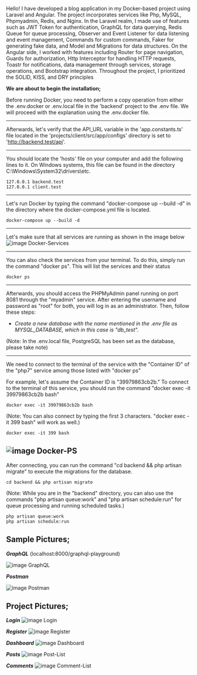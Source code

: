 Hello! I have developed a blog application in 
my Docker-based project using Laravel and Angular. 
The project incorporates services like Php, MySQL, 
Phpmyadmin, Redis, and Nginx. In the Laravel realm, 
I made use of features such as JWT Token for authentication, 
GraphQL for data querying, Redis Queue for queue processing, 
Observer and Event Listener for data listening and event management, 
Commands for custom commands, 
Faker for generating fake data, 
and Model and Migrations for data structures. 
On the Angular side, 
I worked with features including Router for page navigation, 
Guards for authorization, 
Http Interceptor for handling HTTP requests, 
Toastr for notifications, data management through services, 
storage operations, and Bootstrap integration. 
Throughout the project, I prioritized the 
SOLID, KISS, and DRY principles


**We are about to begin the installation;**

Before running Docker, you need to perform a copy operation from 
either the .env.docker or .env.local file in the 'backend' project to 
the .env file. We will proceed with the explanation using the .env.docker file.

---
Afterwards, let's verify that the API_URL variable in 
the 'app.constants.ts' file located in the 'projects/client/src/app/configs' directory 
is set to 'http://backend.test/api'.

---

You should locate the 'hosts' file on your computer and 
add the following lines to it. On Windows systems, 
this file can be found in the directory C:\Windows\System32\drivers\etc.

    127.0.0.1 backend.test
    127.0.0.1 client.test

---

Let's run Docker by typing the command "docker-compose up --build -d" 
in the directory where the docker-compose.yml file is located.

    docker-compose up --build -d

---

Let's make sure that all services are running as shown in the image below
![image Docker-Services](images/docker-services.PNG)

---

You can also check the services from your terminal. 
To do this, simply run the command "docker ps". 
This will list the services and their status

    docker ps

---

Afterwards, you should access the PHPMyAdmin panel running on port 8081 through 
the "myadmin" service. After entering the username and password 
as "root" for both, you will log in as an administrator. Then, follow these steps:

- *Create a new database with the name mentioned in the .env file
 as MYSQL_DATABASE, which in this case is "db_test".*

(Note: In the .env.local file, PostgreSQL has been set as the database, please take note)
 
---

We need to connect to the terminal of the service with the "Container ID" 
of the "php7" service among those listed with "docker ps"

For example, let's assume the 
Container ID is "39979863cb2b." To connect to the terminal 
of this service, you should run the command "docker exec -it 39979863cb2b bash"


    docker exec -it 39979863cb2b bash
    

(Note: You can also connect by typing the first 3 characters. "docker exec -it 399 bash" will work as well.)

    
    docker exec -it 399 bash
    

![image Docker-PS](images/docker-ps.PNG)
---

After connecting, you can run 
the command "cd backend && php artisan migrate" to execute 
the migrations for the database.


    cd backend && php artisan migrate

(Note: While you are in the "backend" directory, 
you can also use the commands "php artisan queue:work" 
and "php artisan schedule:run" for queue processing and running scheduled tasks.)


    php artisan queue:work
    php artisan schedule:run






Sample Pictures;
-
***GraphQL*** (localhost:8000/graphql-playground)

![image GraphQL](images/graphql.PNG)

***Postman***

![image Postman](images/postman.PNG)

Project Pictures;
-

***Login***
![image Login](images/login.PNG)

***Register***
![image Register](images/register.PNG)

***Dashboard***
![image Dashboard](images/dashboard.PNG)

***Posts***
![image Post-List](images/post-list.PNG)

***Comments***
![image Comment-List](images/comment-list.PNG)

